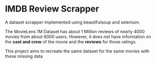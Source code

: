 # IMDB Review Scrapper

A dataset scrapper implemented using beautifulsoup and selenium.

The MovieLens 1M Dataset has about 1 Million reviews of nearly 4000 movies from about 6000 users. However, it does not have information on the **cast and crew** of the movie and the **reviews** for those ratings.

This project aims to recreate the same dataset for the same movies with these missing data


